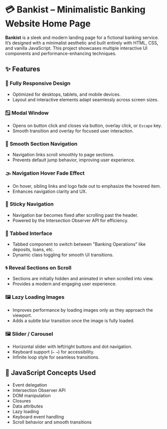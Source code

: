 # 💳 Bankist – Minimalistic Banking Website Home Page

**Bankist** is a sleek and modern landing page for a fictional banking service. It’s designed with a minimalist aesthetic and built entirely with HTML, CSS, and vanilla JavaScript. This project showcases multiple interactive UI components and performance-enhancing techniques.

## ✨ Features

### 📱 Fully Responsive Design
- Optimized for desktops, tablets, and mobile devices.
- Layout and interactive elements adapt seamlessly across screen sizes.

### 🪟 Modal Window
- Opens on button click and closes via button, overlay click, or `Escape` key.
- Smooth transition and overlay for focused user interaction.

### 🔗 Smooth Section Navigation
- Navigation links scroll smoothly to page sections.
- Prevents default jump behavior, improving user experience.

### 🌫️ Navigation Hover Fade Effect
- On hover, sibling links and logo fade out to emphasize the hovered item.
- Enhances navigation clarity and UX.

### 📌 Sticky Navigation
- Navigation bar becomes fixed after scrolling past the header.
- Powered by the Intersection Observer API for efficiency.

### 📂 Tabbed Interface
- Tabbed component to switch between "Banking Operations" like deposits, loans, etc.
- Dynamic class toggling for smooth UI transitions.

### 🌀 Reveal Sections on Scroll
- Sections are initially hidden and animated in when scrolled into view.
- Provides a modern and engaging user experience.

### 🖼️ Lazy Loading Images
- Improves performance by loading images only as they approach the viewport.
- Adds a subtle blur transition once the image is fully loaded.

### 🖼️ Slider / Carousel
- Horizontal slider with left/right buttons and dot navigation.
- Keyboard support (`←` `→`) for accessibility.
- Infinite loop style for seamless transitions.

## 🧠 JavaScript Concepts Used

- Event delegation
- Intersection Observer API
- DOM manipulation
- Closures
- Data attributes
- Lazy loading
- Keyboard event handling
- Scroll behavior and smooth transitions
